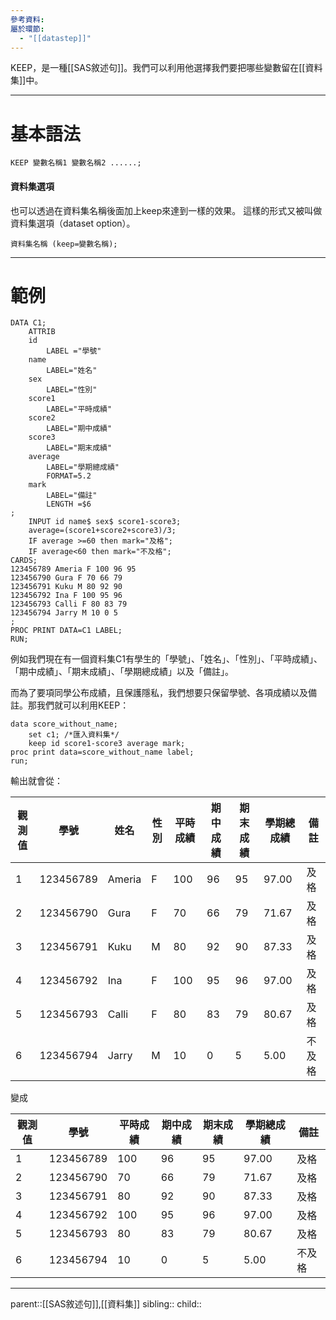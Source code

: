 ```yaml
---
參考資料: 
屬於環節:
  - "[[datastep]]"
---
```

KEEP，是一種[[SAS敘述句]]。我們可以利用他選擇我們要把哪些變數留在[[資料集]]中。
- - -
# 基本語法
```SAS
KEEP 變數名稱1 變數名稱2 ......;
```

#### 資料集選項
也可以透過在資料集名稱後面加上keep來達到一樣的效果。
這樣的形式又被叫做資料集選項（dataset option）。
```SAS
資料集名稱 (keep=變數名稱);
```
- - -
# 範例
```SAS
DATA C1;
	ATTRIB
	id 
		LABEL ="學號"
	name
		LABEL="姓名"
	sex
		LABEL="性別"
	score1
		LABEL="平時成績"
	score2
		LABEL="期中成績"
	score3
		LABEL="期末成績"
	average
		LABEL="學期總成績"
		FORMAT=5.2
	mark
		LABEL="備註"
		LENGTH =$6
;
	INPUT id name$ sex$ score1-score3;
	average=(score1+score2+score3)/3;
	IF average >=60 then mark="及格";
	IF average<60 then mark="不及格";
CARDS;
123456789 Ameria F 100 96 95
123456790 Gura F 70 66 79
123456791 Kuku M 80 92 90
123456792 Ina F 100 95 96
123456793 Calli F 80 83 79
123456794 Jarry M 10 0 5
;
PROC PRINT DATA=C1 LABEL;
RUN;
```
例如我們現在有一個資料集C1有學生的「學號」、「姓名」、「性別」、「平時成績」、「期中成績」、「期末成績」、「學期總成績」以及「備註」。

而為了要項同學公布成績，且保護隱私，我們想要只保留學號、各項成績以及備註。那我們就可以利用KEEP：
```SAS
data score_without_name;
	set c1; /*匯入資料集*/
	keep id score1-score3 average mark;
proc print data=score_without_name label;
run;
```
輸出就會從：

| 觀測值 | 學號        | 姓名     | 性別  | 平時成績 | 期中成績 | 期末成績 | 學期總成績 | 備註  |
| --- | --------- | ------ | --- | ---- | ---- | ---- | ----- | --- |
| 1   | 123456789 | Ameria | F   | 100  | 96   | 95   | 97.00 | 及格  |
| 2   | 123456790 | Gura   | F   | 70   | 66   | 79   | 71.67 | 及格  |
| 3   | 123456791 | Kuku   | M   | 80   | 92   | 90   | 87.33 | 及格  |
| 4   | 123456792 | Ina    | F   | 100  | 95   | 96   | 97.00 | 及格  |
| 5   | 123456793 | Calli  | F   | 80   | 83   | 79   | 80.67 | 及格  |
| 6   | 123456794 | Jarry  | M   | 10   | 0    | 5    | 5.00  | 不及格 |

變成

| 觀測值 | 學號        | 平時成績 | 期中成績 | 期末成績 | 學期總成績 | 備註  |
| --- | --------- | ---- | ---- | ---- | ----- | --- |
| 1   | 123456789 | 100  | 96   | 95   | 97.00 | 及格  |
| 2   | 123456790 | 70   | 66   | 79   | 71.67 | 及格  |
| 3   | 123456791 | 80   | 92   | 90   | 87.33 | 及格  |
| 4   | 123456792 | 100  | 95   | 96   | 97.00 | 及格  |
| 5   | 123456793 | 80   | 83   | 79   | 80.67 | 及格  |
| 6   | 123456794 | 10   | 0    | 5    | 5.00  | 不及格 |

- - -
parent::[[SAS敘述句]],[[資料集]]
sibling::
child::
